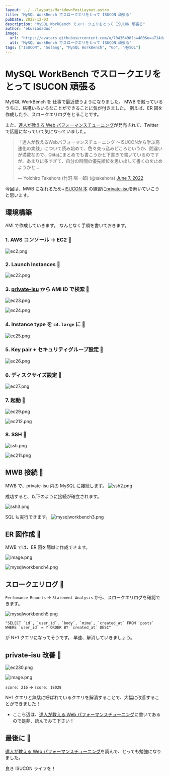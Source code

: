 ```yaml
---
layout: ../../layouts/MarkdownPostLayout.astro
title: "MySQL WorkBench でスロークエリをとって ISUCON 頑張る"
pubDate: 2022-12-03
description: "MySQL WorkBench でスロークエリをとって ISUCON 頑張る"
author: "ekusiadadus"
image:
  url: "https://avatars.githubusercontent.com/u/70436490?s=400&u=a714da7802c65046265c6848887eecddfc58b5c0&v=4"
  alt: "MySQL WorkBench でスロークエリをとって ISUCON 頑張る"
tags: ["ISUCON", "Golang", "MySQL WorkBench", "Go", "MySQL"]
---
```


# MySQL WorkBench でスロークエリをとって ISUCON 頑張る

MySQL WorkBench を 仕事で最近使うようになりました。
MWB を触っているうちに、結構いろいろなことができることに気が付きました。
例えば、ER 図を作成したり、スロークエリログをとることです。

また、[達人が教える Web パフォーマンスチューニング](https://gihyo.jp/book/2022/978-4-297-12846-3)が発売されて、Twitter で話題になっていて気になっていました。

<blockquote class="twitter-tweet"><p lang="ja" dir="ltr">「達人が教えるWebパフォーマンスチューニング ～ISUCONから学ぶ高速化の実践」について読み始めて、色々突っ込みどころというか、間違いが満載なので、Qiitaにまとめでも書こうかと下書きで書いているのですが、あまりに多すぎて、自分の時間の優先順位を思い出して書くのを止めようかと…</p>&mdash; Yoichiro Takehora (竹洞 陽一郎) (@takehora) <a href="https://twitter.com/takehora/status/1534082403085750272?ref_src=twsrc%5Etfw">June 7, 2022</a></blockquote> <script async src="https://platform.twitter.com/widgets.js" charset="utf-8"></script>

今回は、MWB になれるため+[ISUCON 本](https://gihyo.jp/book/2022/978-4-297-12846-3) の練習に[private-isu](https://github.com/catatsuy/private-isu)を解いていこうと思います。

## 環境構築

AMI で作成していきます。
なんとなく手順を書いておきます。

### 1. AWS コンソール -> EC2 🍇

![ec2.png](https://qiita-image-store.s3.ap-northeast-1.amazonaws.com/0/905557/7a153fb0-ee61-86f5-ca79-4282bcfcbb9e.png)

### 2. Launch Instances 🍈

![ec22.png](https://qiita-image-store.s3.ap-northeast-1.amazonaws.com/0/905557/5954394b-acce-d30a-9873-64bbb5fd20a0.png)

### 3. [private-isu](https://github.com/catatsuy/private-isu) から AMI ID で検索 🍉

![ec23.png](https://qiita-image-store.s3.ap-northeast-1.amazonaws.com/0/905557/2a1cddca-8330-c9f9-671b-d76ad9128937.png)

![ec24.png](https://qiita-image-store.s3.ap-northeast-1.amazonaws.com/0/905557/401005c5-21cf-3bcf-b1e1-2d6098a02c84.png)

### 4. Instance type を `c4.large` に 🍊

![ec25.png](https://qiita-image-store.s3.ap-northeast-1.amazonaws.com/0/905557/07cbf344-d4ba-916c-0706-ee2a4fa221f2.png)

### 5. Key pair + セキュリティグループ設定 🍋

![ec26.png](https://qiita-image-store.s3.ap-northeast-1.amazonaws.com/0/905557/0bcc814c-878e-c605-2893-38c11ad0ed97.png)

### 6. ディスクサイズ設定 🍌

![ec27.png](https://qiita-image-store.s3.ap-northeast-1.amazonaws.com/0/905557/85bb94d9-6238-5d11-bc98-e364b6b3c2e7.png)

### 7. 起動 🍎

![ec29.png](https://qiita-image-store.s3.ap-northeast-1.amazonaws.com/0/905557/a00ddee2-a568-b2e7-a575-06cfc3b969fc.png)

![ec212.png](https://qiita-image-store.s3.ap-northeast-1.amazonaws.com/0/905557/67b03ba9-75ad-6d35-c03a-149f1b52d00d.png)

### 8. SSH 🍍

![ssh.png](https://qiita-image-store.s3.ap-northeast-1.amazonaws.com/0/905557/e3937146-af1c-cdf8-151f-09c52ebef9f9.png)

![ec211.png](https://qiita-image-store.s3.ap-northeast-1.amazonaws.com/0/905557/40e2d0ea-7d9d-f2a9-19bd-e8fc2bcc85e7.png)

## MWB 接続 🍏

MWB で、private-isu 内の MySQL に接続します。
![ssh2.png](https://qiita-image-store.s3.ap-northeast-1.amazonaws.com/0/905557/dbb09378-5576-8a4c-a68a-c3de00463708.png)

成功すると、以下のように接続が確立されます。

![ssh3.png](https://qiita-image-store.s3.ap-northeast-1.amazonaws.com/0/905557/4e4f9bc8-0429-3ece-b84c-8df77ffa13df.png)

SQL も実行できます。
![mysqlworkbench3.png](https://qiita-image-store.s3.ap-northeast-1.amazonaws.com/0/905557/477f5dc3-841a-1b2e-1b9f-055a42b3e03b.png)

## ER 図作成 🍐

MWB では、ER 図を簡単に作成できます。

![image.png](https://qiita-image-store.s3.ap-northeast-1.amazonaws.com/0/905557/4b4c4a3a-5f1e-d26a-deb6-5820c9392619.png)

![mysqlworkbench4.png](https://qiita-image-store.s3.ap-northeast-1.amazonaws.com/0/905557/53de0a63-1638-f9e1-6bbc-2620e12c8c2b.png)

## スロークエリログ 🍑

`Perfomance Reports` -> `Statement Analysis` から、スロークエリログを確認できます。

![mysqlworkbench5.png](https://qiita-image-store.s3.ap-northeast-1.amazonaws.com/0/905557/ecfb58c8-1150-b74f-764a-319279dc6e7c.png)

```
"SELECT `id`, `user_id`, `body`, `mime`, `created_at` FROM `posts` WHERE `user_id` = ? ORDER BY `created_at` DESC"
```

が N+1 クエリになってそうです。
早速、解消していきましょう。

## private-isu 改善 🍒

![ec230.png](https://qiita-image-store.s3.ap-northeast-1.amazonaws.com/0/905557/394ad1ec-3c65-5307-803f-3f24ad4aef53.png)

![image.png](https://qiita-image-store.s3.ap-northeast-1.amazonaws.com/0/905557/410da2e3-24f6-927a-aeef-b5ed79ba4de9.png)

`score: 216` -> `score: 18028`

N+1 クエリと無駄に呼ばれているクエリを解消することで、大幅に改善することができました！

- ここら辺は、[達人が教える Web パフォーマンスチューニング](https://gihyo.jp/book/2022/978-4-297-12846-3)に書いてあるので是非、読んでみて下さい！

## 最後に 🥥

[達人が教える Web パフォーマンスチューニング](https://gihyo.jp/book/2022/978-4-297-12846-3)を読んで、とっても勉強になりました。

良き ISUCON ライフを！
